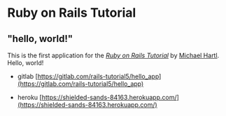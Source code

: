 # Ruby on Rails Tutorial

## "hello, world!"

This is the first application for the
[*Ruby on Rails Tutorial*](http://railstutorial.jp/)
by [Michael Hartl](http://www.michaelhartl.com/). Hello, world!


- gitlab   [https://gitlab.com/rails-tutorial5/hello_app](https://gitlab.com/rails-tutorial5/hello_app)

- heroku   [https://shielded-sands-84163.herokuapp.com/](https://shielded-sands-84163.herokuapp.com/)
